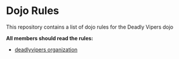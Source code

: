 Dojo Rules
==========

This repository contains a list of dojo rules for the Deadly Vipers dojo

**All members should read the rules:**

* [deadlyvipers organization](https://github.com/deadlyvipers)

